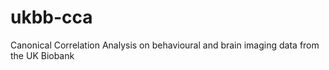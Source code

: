 # ukbb-cca
Canonical Correlation Analysis on behavioural and brain imaging data from the UK Biobank
